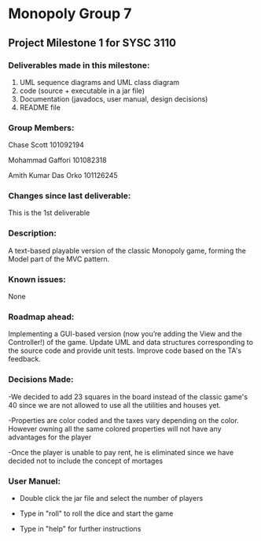 # Monopoly Group 7

## Project Milestone 1 for SYSC 3110

### Deliverables made in this milestone:

1. UML sequence diagrams and UML class diagram
2. code (source + executable in  a jar file)
3. Documentation (javadocs, user manual, design decisions)
4. README file

### Group Members:

Chase Scott 101092194

Mohammad Gaffori 101082318

Amith Kumar Das Orko 101126245

### Changes since last deliverable:

This is the 1st deliverable

### Description:

A text-based playable version of the classic Monopoly game, forming the Model part of the MVC pattern.

### Known issues:

None

### Roadmap ahead:

Implementing a GUI-based version (now you’re adding the View and the Controller!) of the  game. Update UML  and data structures corresponding to the source code and provide unit tests. Improve code based on the TA's feedback.

### Decisions Made:

-We decided to add 23 squares in the board instead of the classic game's 40 since we are not allowed to use all the utilities and houses yet.

-Properties are color coded and the taxes vary depending on the color. However owning all the same colored properties will not have any advantages for the player

-Once the player is unable to pay rent, he is eliminated since we have decided not to include the concept of mortages

### User Manuel:

-  Double click the jar file and select the number of players

- Type in "roll" to roll the dice and start the game

- Type in "help" for further instructions

  

  
